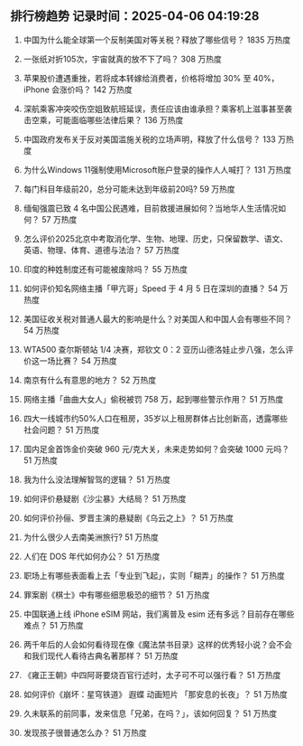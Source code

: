 
## 排行榜趋势 记录时间：2025-04-06 04:19:28
  
  1. 中国为什么能全球第一个反制美国对等关税？释放了哪些信号？ 1835 万热度
    
  2. 一张纸对折105次，宇宙就真的放不下了吗？ 308 万热度
    
  3. 苹果股价遭遇重挫，若将成本转嫁给消费者，价格将增加 30% 至 40%，iPhone 会涨价吗？ 142 万热度
    
  4. 深航乘客冲突咬伤空姐致航班延误，责任应该由谁承担？乘客机上滋事甚至袭击空乘，可能面临哪些法律后果？ 136 万热度
    
  5. 中国政府发布关于反对美国滥施关税的立场声明，释放了什么信号？ 133 万热度
    
  6. 为什么Windows 11强制使用Microsoft账户登录的操作人人喊打？ 131 万热度
    
  7. 每门科目年级前20，总分可能未达到年级前20吗? 59 万热度
    
  8. 缅甸强震已致 4 名中国公民遇难，目前救援进展如何？当地华人生活情况如何？ 57 万热度
    
  9. 怎么评价2025北京中考取消化学、生物、地理、历史，只保留数学、语文、英语、物理、体育、道德与法治？ 57 万热度
    
  10. 印度的种姓制度还有可能被废除吗？ 55 万热度
    
  11. 如何评价知名网络主播「甲亢哥」Speed 于 4 月 5 日在深圳的直播？ 54 万热度
    
  12. 美国征收关税对普通人最大的影响是什么？对美国人和中国人会有哪些不同？ 54 万热度
    
  13. WTA500 查尔斯顿站 1/4 决赛，郑钦文 0：2 亚历山德洛娃止步八强，怎么评价这一场比赛？ 54 万热度
    
  14. 南京有什么有意思的地方？ 52 万热度
    
  15. 网络主播「曲曲大女人」偷税被罚 758 万，起到哪些警示作用？ 51 万热度
    
  16. 四大一线城市约50%人口在租房，35岁以上租房群体占比创新高，透露哪些社会问题？ 51 万热度
    
  17. 国内足金首饰金价突破 960 元/克大关，未来走势如何？会突破 1000 元吗？ 51 万热度
    
  18. 我为什么没法理解智驾的逻辑？ 51 万热度
    
  19. 如何评价悬疑剧《沙尘暴》大结局？ 51 万热度
    
  20. 如何评价孙俪、罗晋主演的悬疑剧《乌云之上》？ 51 万热度
    
  21. 为什么很少人去南美洲旅行? 51 万热度
    
  22. 人们在 DOS 年代如何办公？ 51 万热度
    
  23. 职场上有哪些表面看上去「专业到飞起」，实则「糊弄」的操作？ 51 万热度
    
  24. 罪案剧《棋士》中有哪些细思极恐的细节？ 51 万热度
    
  25. 中国联通上线 iPhone eSIM 网站，我们离普及 esim 还有多远？目前存在哪些难点？ 51 万热度
    
  26. 两千年后的人会如何看待现在像《魔法禁书目录》这样的优秀轻小说？会不会和我们现代人看待古典名著那样？ 51 万热度
    
  27. 《雍正王朝》中四阿哥要烧百官行述时，太子可不可以强行看？ 51 万热度
    
  28. 如何评价《崩坏：星穹铁道》 遐蝶 动画短片 「那安息的长夜」？ 51 万热度
    
  29. 久未联系的前同事，发来信息「兄弟，在吗？」，该如何回复？ 51 万热度
    
  30. 发现孩子很普通怎么办？ 51 万热度
    